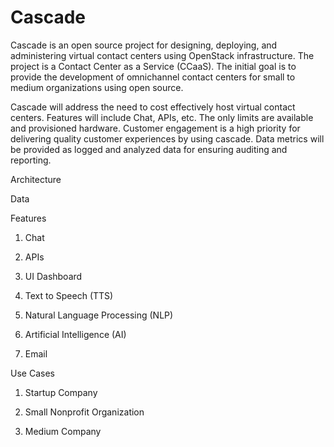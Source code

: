 # Cascade

Cascade is an open source project for designing, deploying, and administering virtual contact centers using OpenStack infrastructure. The project is a Contact Center as a Service (CCaaS).
The initial goal is to provide the development of omnichannel contact centers for small to medium organizations using open source.

Cascade will address the need to cost effectively host virtual contact centers. Features will include Chat, APIs, etc. 
The only limits are available and provisioned hardware.
Customer engagement is a high priority for delivering quality customer experiences by using cascade. Data metrics will be provided as logged and analyzed data  for ensuring auditing and reporting.

Architecture



Data

Features

1. Chat

2. APIs

3. UI Dashboard

4. Text to Speech (TTS)

5. Natural Language Processing (NLP)

6. Artificial Intelligence (AI)

7. Email 






Use Cases

1. Startup Company

2. Small Nonprofit Organization 

3. Medium Company


